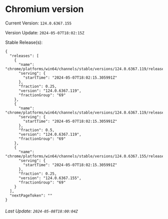 # Chromium version

Current Version: `124.0.6367.155`

Version Update: `2024-05-07T18:02:15Z`

Stable Release(s):
```
{
  "releases": [
    {
      "name": "chrome/platforms/win64/channels/stable/versions/124.0.6367.119/releases/1715104935",
      "serving": {
        "startTime": "2024-05-07T18:02:15.305991Z"
      },
      "fraction": 0.25,
      "version": "124.0.6367.119",
      "fractionGroup": "69"
    },
    {
      "name": "chrome/platforms/win64/channels/stable/versions/124.0.6367.119/releases/1715104935",
      "serving": {
        "startTime": "2024-05-07T18:02:15.305991Z"
      },
      "fraction": 0.5,
      "version": "124.0.6367.119",
      "fractionGroup": "69"
    },
    {
      "name": "chrome/platforms/win64/channels/stable/versions/124.0.6367.155/releases/1715104935",
      "serving": {
        "startTime": "2024-05-07T18:02:15.305991Z"
      },
      "fraction": 0.25,
      "version": "124.0.6367.155",
      "fractionGroup": "69"
    }
  ],
  "nextPageToken": ""
}
```

###### Last Update: `2024-05-08T18:00:04Z`
        